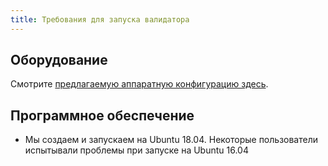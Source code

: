 ```yaml
---
title: Требования для запуска валидатора
---
```


## Оборудование

Смотрите [предлагаемую аппаратную конфигурацию здесь](../../running-validator/validator-reqs.md).

## Программное обеспечение

- Мы создаем и запускаем на Ubuntu 18.04. Некоторые пользователи испытывали проблемы при запуске на Ubuntu 16.04
